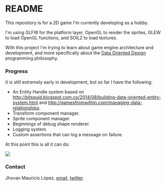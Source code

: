 # README #

This repository is for a 2D game I'm currently developing as a hobby.

I'm using GLFW for the platform layer, OpenGL to render the sprites, GLEW to load OpenGL functions, and SOIL2 to load textures.

With this project I'm trying to learn about game engine architecture and development, and more specifically about the [Data Oriented Design](https://github.com/taylor001/data-oriented-design) programming philosophy.

### Progress ###

It is still extremely early in development, but so far I have the following:

+ An Entity Handle system based on http://bitsquid.blogspot.com.co/2014/08/building-data-oriented-entity-system.html and http://gamesfromwithin.com/managing-data-relationships.
+ Transform component manager.
+ Sprite component manager.
+ Beginnings of debug shape renderer.
+ Logging system.
+ Custom assertions that can log a message on failure.

At this point this is all it can do:

![](http://i.imgur.com/Q2UpMzN.gif)

### Contact ###

Jhovan Mauricio López, [email](mailto:filoktulu@gmail.com), [twitter](https://twitter.com/nidpez).